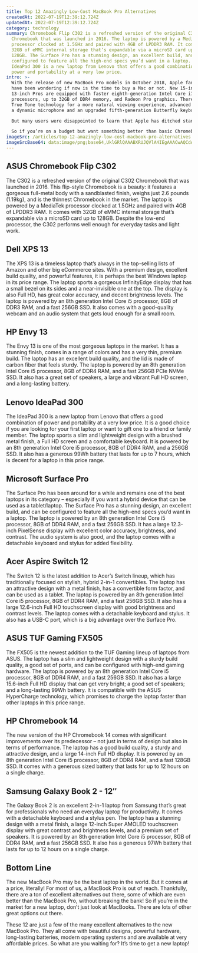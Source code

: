 ```yaml
---
title: Top 12 Amazingly Low-Cost MacBook Pro Alternatives
createdAt: 2022-07-19T12:39:12.724Z
updatedAt: 2022-07-19T12:39:12.724Z
category: technology
summary: Chromebook Flip C302 is a refreshed version of the original C302
  Chromebook that was launched in 2016. The laptop is powered by a MediaTek
  processor clocked at 1.5GHz and paired with 4GB of LPDDR3 RAM. It comes with
  32GB of eMMC internal storage that’s expandable via a microSD card up to
  128GB. The Surface Pro has a stunning design, an excellent build, and can be
  configured to feature all the high-end specs you’d want in a laptop. Lenovo
  IdeaPad 300 is a new laptop from Lenovo that offers a good combination of
  power and portability at a very low price.
intro: >-
  With the release of new MacBook Pro models in October 2018, Apple fans
  have been wondering if now is the time to buy a Mac or not. New 15-inch and
  13-inch Pros are equipped with faster eighth-generation Intel Core i7
  processors, up to 32GB of DDR4 memory, and Radeon Pro graphics. There’s also
  True Tone technology for a more natural viewing experience, advanced speakers,
  a dynamic microphone and an upgraded fifth-generation Butterfly keyboard.

  But many users were disappointed to learn that Apple has ditched standard USB ports for USB-C – meaning you'll need adapters for most existing devices and accessories. And the price tag is hefty as well – starting at $1,799 for the base variant of the 13-inch model with 8GB RAM and 256GB storage (and going up to $3199 for the top version). 

  So if you’re on a budget but want something better than basic Chromebooks or Windows machines, here are our picks for The Top 12 Amazingly Low-Cost MacBook Pro Alternatives in 2019.
imageSrc: /articles/top-12-amazingly-low-cost-macbook-pro-alternatives.png
imageSrcBase64: data:image/png;base64,UklGRlQAAABXRUJQVlA4IEgAAACwAQCdASoKAAoAAUAmJZwAAupo9cQAAP7+2Atin42WeU+61aNffuj7r3/b7u3zUPG/acBnLGRYv5//wMW+JybYMTGzgNAbIAA=
---
```


## ASUS Chromebook Flip C302

The C302 is a refreshed version of the original C302 Chromebook that was launched in 2016. This flip-style Chromebook is a beauty: it features a gorgeous full-metal body with a sandblasted finish, weighs just 2.6 pounds (1.19kg), and is the thinnest Chromebook in the market.
The laptop is powered by a MediaTek processor clocked at 1.5GHz and paired with 4GB of LPDDR3 RAM. It comes with 32GB of eMMC internal storage that’s expandable via a microSD card up to 128GB. Despite the low-end processor, the C302 performs well enough for everyday tasks and light work.

## Dell XPS 13

The XPS 13 is a timeless laptop that’s always in the top-selling lists of Amazon and other big eCommerce sites. With a premium design, excellent build quality, and powerful features, it is perhaps the best Windows laptop in its price range.
The laptop sports a gorgeous InfinityEdge display that has a small bezel on its sides and a near-invisible one at the top. The display is also Full HD, has great color accuracy, and decent brightness levels. The laptop is powered by an 8th generation Intel Core i5 processor, 8GB of DDR3 RAM, and a fast 256GB SSD. It also comes with a good-quality webcam and an audio system that gets loud enough for a small room.

## HP Envy 13

The Envy 13 is one of the most gorgeous laptops in the market. It has a stunning finish, comes in a range of colors and has a very thin, premium build. The laptop has an excellent build quality, and the lid is made of carbon fiber that feels sturdy.
The laptop is powered by an 8th generation Intel Core i5 processor, 8GB of DDR4 RAM, and a fast 256GB PCIe NVMe SSD. It also has a great set of speakers, a large and vibrant Full HD screen, and a long-lasting battery.

## Lenovo IdeaPad 300

The IdeaPad 300 is a new laptop from Lenovo that offers a good combination of power and portability at a very low price. It is a good choice if you are looking for your first laptop or want to gift one to a friend or family member.
The laptop sports a slim and lightweight design with a brushed metal finish, a Full HD screen and a comfortable keyboard. It is powered by an 8th generation Intel Core i5 processor, 8GB of DDR4 RAM, and a 256GB SSD. It also has a generous 99Wh battery that lasts for up to 7 hours, which is decent for a laptop in this price range.

## Microsoft Surface Pro

The Surface Pro has been around for a while and remains one of the best laptops in its category – especially if you want a hybrid device that can be used as a tablet/laptop. The Surface Pro has a stunning design, an excellent build, and can be configured to feature all the high-end specs you’d want in a laptop.
The laptop is powered by an 8th generation Intel Core i5 processor, 8GB of DDR4 RAM, and a fast 256GB SSD. It has a large 12.3-inch PixelSense display with excellent color accuracy, brightness, and contrast. The audio system is also good, and the laptop comes with a detachable keyboard and stylus for added flexibility.

## Acer Aspire Switch 12

The Switch 12 is the latest addition to Acer’s Switch lineup, which has traditionally focused on stylish, hybrid 2-in-1 convertibles. The laptop has an attractive design with a metal finish, has a convertible form factor, and can be used as a tablet.
The laptop is powered by an 8th generation Intel Core i5 processor, 8GB of DDR4 RAM, and a fast 256GB SSD. It also has a large 12.6-inch Full HD touchscreen display with good brightness and contrast levels. The laptop comes with a detachable keyboard and stylus. It also has a USB-C port, which is a big advantage over the Surface Pro.

## ASUS TUF Gaming FX505

The FX505 is the newest addition to the TUF Gaming lineup of laptops from ASUS. The laptop has a slim and lightweight design with a sturdy build quality, a good set of ports, and can be configured with high-end gaming hardware.
The laptop is powered by an 8th generation Intel Core i5 processor, 8GB of DDR4 RAM, and a fast 256GB SSD. It also has a large 15.6-inch Full HD display that can get very bright; a good set of speakers; and a long-lasting 99Wh battery. It is compatible with the ASUS HyperCharge technology, which promises to charge the laptop faster than other laptops in this price range.

## HP Chromebook 14

The new version of the HP Chromebook 14 comes with significant improvements over its predecessor – not just in terms of design but also in terms of performance.
The laptop has a good build quality, a sturdy and attractive design, and a large 14-inch Full HD display. It is powered by an 8th generation Intel Core i5 processor, 8GB of DDR4 RAM, and a fast 128GB SSD. It comes with a generous sized battery that lasts for up to 12 hours on a single charge.

## Samsung Galaxy Book 2 - 12″

The Galaxy Book 2 is an excellent 2-in-1 laptop from Samsung that’s great for professionals who need an everyday laptop for productivity. It comes with a detachable keyboard and a stylus pen.
The laptop has a stunning design with a metal finish, a large 12-inch Super AMOLED touchscreen display with great contrast and brightness levels, and a premium set of speakers. It is powered by an 8th generation Intel Core i5 processor, 8GB of DDR4 RAM, and a fast 256GB SSD. It also has a generous 97Wh battery that lasts for up to 12 hours on a single charge.

## Bottom Line

The new MacBook Pro may be the best laptop in the world. But it comes at a price, literally! For most of us, a MacBook Pro is out of reach. Thankfully, there are a ton of excellent alternatives out there, some of which are even better than the MacBook Pro, without breaking the bank! So if you’re in the market for a new laptop, don’t just look at MacBooks. There are lots of other great options out there.

These 12 are just a few of the many excellent alternatives to the new MacBook Pro. They all come with beautiful designs, powerful hardware, long-lasting batteries, modern operating systems and are available at very affordable prices. So what are you waiting for? It’s time to get a new laptop!
